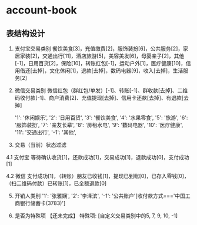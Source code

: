 # account-book

## 表结构设计

1. 支付宝交易类别
    餐饮美食[3]，充值缴费[2]，服饰装扮[6]，公共服务[2]，家居家装[2]，交通出行[11]，酒店旅游[5]，美容美发[6]，母婴亲子[2]，其他[-1]，日用百货[2]，保险[10]，转账红包[-1]，运动户外[1]，医疗健康[10]，信用借还[去掉]，文化休闲[1]，退款[去掉]，数码电器[9]，收入[去掉]，生活服务[2]

2. 微信交易类别
    微信红包（群红包/单发）[-1]、转账[-1]、群收款[去掉]、二维码收付款[-1]、商户消费[2]、充值提现[去掉]、信用卡还款[去掉]、有退款[去掉]


    '1': '休闲娱乐',
    '2': '日用百货',
    '3': '餐饮美食',
    '4': '水果零食',
    '5': '旅游',
    '6': '服饰装扮',
    '7': '亲友长辈',
    '8': '房租水电',
    '9': '数码电器',
    '10': '医疗健康',
    '11': '交通出行',
    '-1': '其他',

4. 交易（当前）状态过滤
 
 4.1 支付宝
 等待确认收货[1]，还款成功[1]，交易成功[1]，退款成功[0]，支付成功[1]
 
 4.2 微信
 支付成功[1]，（转账）朋友已收钱[1]，提现已到帐[0]，已存入零钱[0]，（扫二维码付款）已转账[1]，已全额退款[0]

5. 开销人类别
    '1': '张雅娴',
    '2': '李泽滨',
    '-1': '公共账户'[收付款方式==='中国工商银行储蓄卡(3783)']

6. 是否为特殊项 【还未完成】
    特殊项: [自定义交易类别中的5, 7, 9, 10, -1]